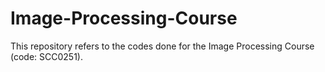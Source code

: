 # Image-Processing-Course

This repository refers to the codes done for the Image Processing Course (code: SCC0251). 
